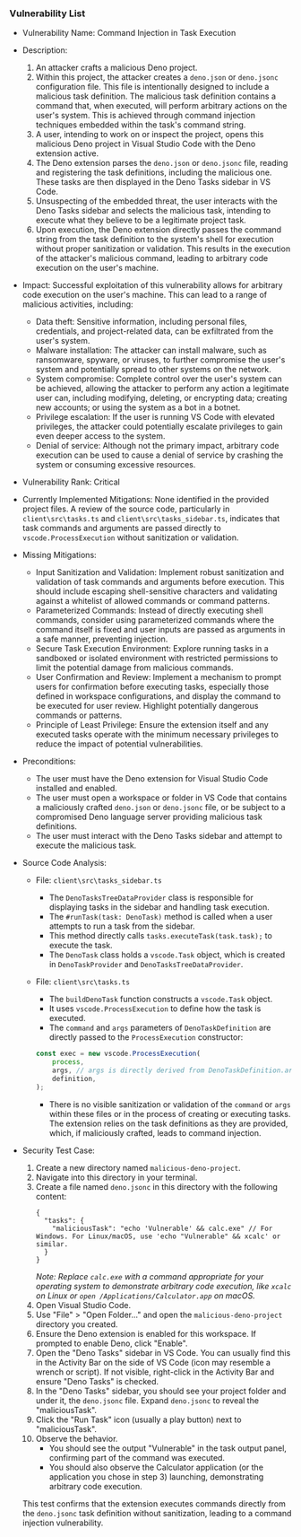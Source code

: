 ### Vulnerability List

- Vulnerability Name: Command Injection in Task Execution

- Description:
    1. An attacker crafts a malicious Deno project.
    2. Within this project, the attacker creates a `deno.json` or `deno.jsonc` configuration file. This file is intentionally designed to include a malicious task definition. The malicious task definition contains a command that, when executed, will perform arbitrary actions on the user's system. This is achieved through command injection techniques embedded within the task's command string.
    3. A user, intending to work on or inspect the project, opens this malicious Deno project in Visual Studio Code with the Deno extension active.
    4. The Deno extension parses the `deno.json` or `deno.jsonc` file, reading and registering the task definitions, including the malicious one. These tasks are then displayed in the Deno Tasks sidebar in VS Code.
    5. Unsuspecting of the embedded threat, the user interacts with the Deno Tasks sidebar and selects the malicious task, intending to execute what they believe to be a legitimate project task.
    6. Upon execution, the Deno extension directly passes the command string from the task definition to the system's shell for execution without proper sanitization or validation. This results in the execution of the attacker's malicious command, leading to arbitrary code execution on the user's machine.

- Impact:
    Successful exploitation of this vulnerability allows for arbitrary code execution on the user's machine. This can lead to a range of malicious activities, including:
    - Data theft: Sensitive information, including personal files, credentials, and project-related data, can be exfiltrated from the user's system.
    - Malware installation: The attacker can install malware, such as ransomware, spyware, or viruses, to further compromise the user's system and potentially spread to other systems on the network.
    - System compromise: Complete control over the user's system can be achieved, allowing the attacker to perform any action a legitimate user can, including modifying, deleting, or encrypting data; creating new accounts; or using the system as a bot in a botnet.
    - Privilege escalation: If the user is running VS Code with elevated privileges, the attacker could potentially escalate privileges to gain even deeper access to the system.
    - Denial of service: Although not the primary impact, arbitrary code execution can be used to cause a denial of service by crashing the system or consuming excessive resources.

- Vulnerability Rank: Critical

- Currently Implemented Mitigations:
    None identified in the provided project files. A review of the source code, particularly in `client\src\tasks.ts` and `client\src\tasks_sidebar.ts`, indicates that task commands and arguments are passed directly to `vscode.ProcessExecution` without sanitization or validation.

- Missing Mitigations:
    - Input Sanitization and Validation: Implement robust sanitization and validation of task commands and arguments before execution. This should include escaping shell-sensitive characters and validating against a whitelist of allowed commands or command patterns.
    - Parameterized Commands: Instead of directly executing shell commands, consider using parameterized commands where the command itself is fixed and user inputs are passed as arguments in a safe manner, preventing injection.
    - Secure Task Execution Environment: Explore running tasks in a sandboxed or isolated environment with restricted permissions to limit the potential damage from malicious commands.
    - User Confirmation and Review: Implement a mechanism to prompt users for confirmation before executing tasks, especially those defined in workspace configurations, and display the command to be executed for user review. Highlight potentially dangerous commands or patterns.
    - Principle of Least Privilege: Ensure the extension itself and any executed tasks operate with the minimum necessary privileges to reduce the impact of potential vulnerabilities.

- Preconditions:
    - The user must have the Deno extension for Visual Studio Code installed and enabled.
    - The user must open a workspace or folder in VS Code that contains a maliciously crafted `deno.json` or `deno.jsonc` file, or be subject to a compromised Deno language server providing malicious task definitions.
    - The user must interact with the Deno Tasks sidebar and attempt to execute the malicious task.

- Source Code Analysis:
    - File: `client\src\tasks_sidebar.ts`
        - The `DenoTasksTreeDataProvider` class is responsible for displaying tasks in the sidebar and handling task execution.
        - The `#runTask(task: DenoTask)` method is called when a user attempts to run a task from the sidebar.
        - This method directly calls `tasks.executeTask(task.task);` to execute the task.
        - The `DenoTask` class holds a `vscode.Task` object, which is created in `DenoTaskProvider` and `DenoTasksTreeDataProvider`.

    - File: `client\src\tasks.ts`
        - The `buildDenoTask` function constructs a `vscode.Task` object.
        - It uses `vscode.ProcessExecution` to define how the task is executed.
        - The `command` and `args` parameters of `DenoTaskDefinition` are directly passed to the `ProcessExecution` constructor:
        ```typescript
        const exec = new vscode.ProcessExecution(
            process,
            args, // args is directly derived from DenoTaskDefinition.args
            definition,
        );
        ```
        - There is no visible sanitization or validation of the `command` or `args` within these files or in the process of creating or executing tasks. The extension relies on the task definitions as they are provided, which, if maliciously crafted, leads to command injection.

- Security Test Case:
    1. Create a new directory named `malicious-deno-project`.
    2. Navigate into this directory in your terminal.
    3. Create a file named `deno.jsonc` in this directory with the following content:
        ```jsonc
        {
          "tasks": {
            "maliciousTask": "echo 'Vulnerable' && calc.exe" // For Windows. For Linux/macOS, use 'echo "Vulnerable" && xcalc' or similar.
          }
        }
        ```
        *Note: Replace `calc.exe` with a command appropriate for your operating system to demonstrate arbitrary code execution, like `xcalc` on Linux or `open /Applications/Calculator.app` on macOS.*
    4. Open Visual Studio Code.
    5. Use "File" > "Open Folder..." and open the `malicious-deno-project` directory you created.
    6. Ensure the Deno extension is enabled for this workspace. If prompted to enable Deno, click "Enable".
    7. Open the "Deno Tasks" sidebar in VS Code. You can usually find this in the Activity Bar on the side of VS Code (icon may resemble a wrench or script). If not visible, right-click in the Activity Bar and ensure "Deno Tasks" is checked.
    8. In the "Deno Tasks" sidebar, you should see your project folder and under it, the `deno.jsonc` file. Expand `deno.jsonc` to reveal the "maliciousTask".
    9. Click the "Run Task" icon (usually a play button) next to "maliciousTask".
    10. Observe the behavior.
        - You should see the output "Vulnerable" in the task output panel, confirming part of the command was executed.
        - You should also observe the Calculator application (or the application you chose in step 3) launching, demonstrating arbitrary code execution.

    This test confirms that the extension executes commands directly from the `deno.jsonc` task definition without sanitization, leading to a command injection vulnerability.
